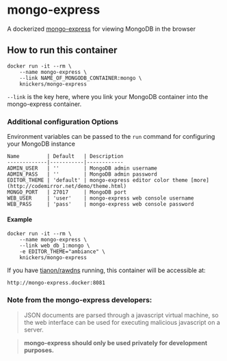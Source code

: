 # mongo-express

A dockerized [mongo-express](https://github.com/andzdroid/mongo-express) for viewing MongoDB in the browser

## How to run this container

    docker run -it --rm \
        --name mongo-express \
        --link NAME_OF_MONGODB_CONTAINER:mongo \
        knickers/mongo-express

`--link` is the key here, where you link your MongoDB container into the mongo-express container.

### Additional configuration Options

Environment variables can be passed to the `run` command for configuring your MongoDB instance

    Name         | Default   | Description
    -------------|-----------|------------
    ADMIN_USER   | ''        | MongoDB admin username
    ADMIN_PASS   | ''        | MongoDB admin password
    EDITOR_THEME | 'default' | mongo-express editor color theme [more](http://codemirror.net/demo/theme.html)
    MONGO_PORT   | 27017     | MongoDB port
    WEB_USER     | 'user'    | mongo-express web console username
    WEB_PASS     | 'pass'    | mongo-express web console password

#### Example

    docker run -it --rm \
        --name mongo-express \
        --link web_db_1:mongo \
        -e EDITOR_THEME="ambiance" \
        knickers/mongo-express

If you have [tianon/rawdns](https://github.com/tianon/rawdns) running, this container will be accessible at:

`http://mongo-express.docker:8081`

### Note from the mongo-express developers:

> JSON documents are parsed through a javascript virtual machine, so the web interface can be used for executing malicious javascript on a server.

> **mongo-express should only be used privately for development purposes.**
